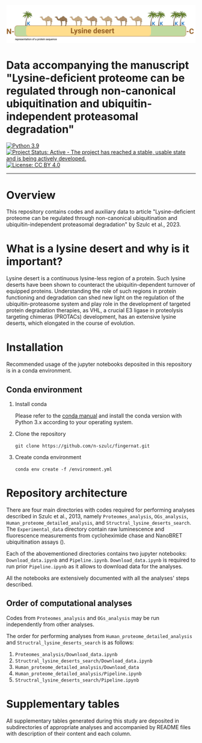 <img src="readme_pics/lysine_deserts_definition.png" width="900" class="center" />


# Data accompanying the manuscript "Lysine-deficient proteome can be regulated through non-canonical ubiquitination and ubiquitin-independent proteasomal degradation"

[![Python 3.9](https://img.shields.io/badge/python-3.9-blue.svg)](https://www.python.org/downloads/release/python-360/)
[![Project Status: Active - The project has reached a stable, usable
state and is being actively
developed.](http://www.repostatus.org/badges/latest/active.svg)](http://www.repostatus.org/#active)
[![License: CC BY 4.0](https://img.shields.io/badge/License-CC_BY_4.0-blue.svg)](https://creativecommons.org/licenses/by/4.0/)

---

# Overview

This repository contains codes and auxiliary data to article "Lysine-deficient proteome can be regulated through non-canonical ubiquitination and ubiquitin-independent proteasomal degradation" by Szulc et al., 2023.

# What is a lysine desert and why is it important?

Lysine desert is a continuous lysine-less region of a protein. Such lysine deserts have been shown to counteract the ubiquitin-dependent turnover of equipped proteins. Understanding the role of such regions in protein functioning and degradation can shed new light on the regulation of the ubiquitin-proteasome system and play role in the development of targeted protein degradation therapies, as VHL, a crucial E3 ligase in proteolysis targeting chimeras (PROTACs) development, has an extensive lysine deserts, which elongated in the course of evolution.

# Installation

Recommended usage of the jupyter notebooks deposited in this repository is in a conda environment.

## Conda environment

1. Install conda

      Please refer to the [conda manual](https://docs.conda.io/projects/conda/en/latest/user-guide/install/index.html) and install the conda version with Python 3.x according to your operating system.

2. Clone the repository

      `git clone https://github.com/n-szulc/fingernat.git`

3. Create conda environment

      `conda env create -f /environment.yml`

# Repository architecture

There are four main directories with codes required for performing analyses described in Szulc et al., 2013, namely `Proteomes_analysis`, `OGs_analysis`, `Human_proteome_detailed_analysis`, and `Structral_lysine_deserts_search`. The `Experimental_data` directory contain raw luminescence and fluorescence measurements from cycloheximide chase and NanoBRET ubiquitination assays ().

Each of the abovementioned directories contains two jupyter notebooks: `Download_data.ipynb` and `Pipeline.ipynb`. `Download_data.ipynb` is required to run prior `Pipeline.ipynb` as it allows to download data for the analyses.

All the notebooks are extensively documented with all the analyses' steps described.

## Order of computational analyses

Codes from `Proteomes_analysis` and `OGs_analysis` may be run independently from other analyses.

The order for performing analyses from `Human_proteome_detailed_analysis` and `Structral_lysine_deserts_search` is as follows:
1. `Proteomes_analysis/Download_data.ipynb`
2. `Structral_lysine_deserts_search/Download_data.ipynb`
3. `Human_proteome_detailed_analysis/Download_data`
4. `Human_proteome_detailed_analysis/Pipeline.ipynb`
5. `Structral_lysine_deserts_search/Pipeline.ipynb`

# Supplementary tables

All supplementary tables generated during this study are deposited in subdirectories of appropriate analyses and accompanied by README files with description of their content and each column.
